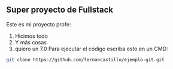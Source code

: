 ## **Super proyecto de Fullstack**

Este es mi proyecto profe:

 1. Hicimos todo  
 2. Y más cosas 
 3. quiero un 7.0
Para ejecutar el código escriba esto en un CMD:
```bash
git clone https://github.com/fernancastillo/ejemplo-git.git
```
